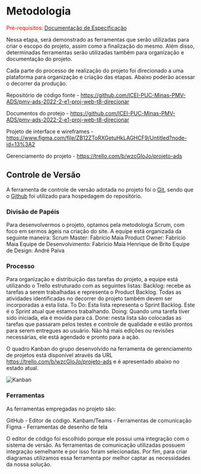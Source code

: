 
# Metodologia

<span style="color:red">Pré-requisitos: <a href="2-Especificação do Projeto.md"> Documentação de Especificação</a></span>

Nessa etapa, será demonstrado as ferramentas que serão utilizadas para criar o escopo do projeto, assim como a finalização do mesmo. 
Além disso, determinadas ferramentas serão utilizadas também para organização e documentação do projeto. 

Cada parte do processo de realização do projeto foi direcionado a uma plataforma para organização e criação das etapas. Abaixo poderão acessar o decorrer da produção. 


Repositório de código fonte - https://github.com/ICEI-PUC-Minas-PMV-ADS/pmv-ads-2022-2-e1-proj-web-t8-direcionar

Documentos do protejo - https://github.com/ICEI-PUC-Minas-PMV-ADS/pmv-ads-2022-2-e1-proj-web-t8-direcionar

Projeto de interface e wireframes - https://www.figma.com/file/ZB12ZToRXGetuHkLAGHCF9/Untitled?node-id=13%3A2

Gerenciamento do projeto - https://trello.com/b/wzcGIoJo/projeto-ads


## Controle de Versão

A ferramenta de controle de versão adotada no projeto foi o
[Git](https://git-scm.com/), sendo que o [Github](https://github.com)
foi utilizado para hospedagem do repositório.


### Divisão de Papéis

Para desenvolvermos o projeto, optamos pela metodologia Scrum, com foco em sermos ágeis na criação do site.
A equipe está organizada da seguinte maneira:
Scrum Master: Fabrício Maia
Product Owner: Fabrício Maia
Equipe de Desenvolvimento:
Fabrício Maia
Henrique de Brito
Equipe de Design:
André Paiva

### Processo

Para organização e distribuição das tarefas do projeto, a equipe está utilizando o Trello estruturado com as seguintes listas: 
Backlog: recebe as tarefas a serem trabalhadas e representa o Product Backlog. Todas as atividades identificadas no decorrer do projeto também devem ser incorporadas a esta lista.
To Do: Esta lista representa o Sprint Backlog. Este é o Sprint atual que estamos trabalhando.
Doing: Quando uma tarefa tiver sido iniciada, ela é movida para cá.
Done: nesta lista são colocadas as tarefas que passaram pelos testes e controle de qualidade e estão prontos para serem entregues ao usuário. Não há mais edições ou revisões necessárias, ele está agendado e pronto para a ação.

O quadro Kanban do grupo desenvolvido na ferramenta de gerenciamento de projetos está disponível através da URL https://trello.com/b/wzcGIoJo/projeto-ads e é apresentado abaixo no estado atual.

![Kanban](https://user-images.githubusercontent.com/114435981/194759909-a4ba6392-f2db-43a6-a2a1-2f29d53a8289.png)

### Ferramentas

As ferramentas empregadas no projeto são:

GitHub - Editor de código.
Kanbam/Teams - Ferramentas de comunicação
Figma - Ferramentas de desenho de tela

O editor de código foi escolhido porque ele possui uma integração com o
sistema de versão. As ferramentas de comunicação utilizadas possuem
integração semelhante e por isso foram selecionadas. Por fim, para criar
diagramas utilizamos essa ferramenta por melhor captar as
necessidades da nossa solução.

